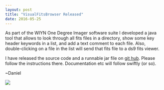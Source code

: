 ```yaml
---
layout: post
title: "VisualFitsBrowser Released"
date: 2016-05-25
---
```


As part of the WIYN One Degree Imager software suite I developed a java tool that allows to look through all
 fits files in a directory, show some key header keywords in a list, and add a text comment to each file. 
Also, double-clicking on a file in the list will send that fits file to a ds9 fits viewer.

I have released the source code and a runnable jar file on [git hub](https://github.com/drhaz/VisualFitsBrowser).  Please follow the instructions there. 
Documentation etc will follow swiftly (or so).

~Daniel

![]({{site.baseurl}}/assets/images/VisualFitsBrowser.png)

